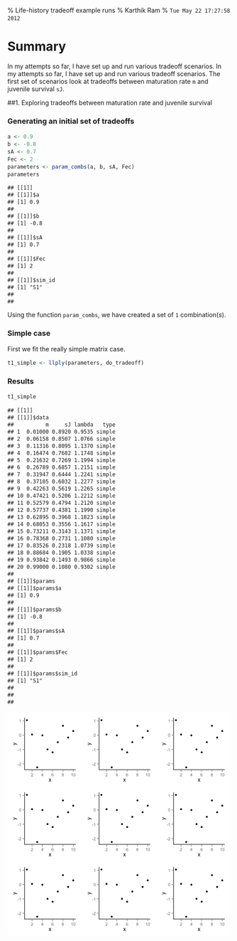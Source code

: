% Life-history tradeoff example runs
% Karthik Ram
% `Tue May 22 17:27:58 2012`

<!-- Setting up R -->






# Summary
In my attempts so far, I have set up and run various tradeoff scenarios. In my attempts so far, I have set up and run various tradeoff scenarios. The first set of scenarios look at tradeoffs between maturation rate `m` and juvenile survival `sJ`.

##1. Exploring tradeoffs between maturation rate and juvenile survival



### Generating an initial set of tradeoffs


```r
a <- 0.9
b <- -0.8
sA <- 0.7
Fec <- 2
parameters <- param_combs(a, b, sA, Fec)
parameters
```



```
## [[1]]
## [[1]]$a
## [1] 0.9
## 
## [[1]]$b
## [1] -0.8
## 
## [[1]]$sA
## [1] 0.7
## 
## [[1]]$Fec
## [1] 2
## 
## [[1]]$sim_id
## [1] "S1"
## 
## 
```



Using the function `param_combs`, we have created a set of `1` combination(s).

### Simple case
First we fit the really simple matrix case.


```r
t1_simple <- llply(parameters, do_tradeoff)
```




### Results


```r
t1_simple
```



```
## [[1]]
## [[1]]$data
##          m     sJ lambda   type
## 1  0.01000 0.8920 0.9535 simple
## 2  0.06158 0.8507 1.0766 simple
## 3  0.11316 0.8095 1.1370 simple
## 4  0.16474 0.7682 1.1748 simple
## 5  0.21632 0.7269 1.1994 simple
## 6  0.26789 0.6857 1.2151 simple
## 7  0.31947 0.6444 1.2241 simple
## 8  0.37105 0.6032 1.2277 simple
## 9  0.42263 0.5619 1.2265 simple
## 10 0.47421 0.5206 1.2212 simple
## 11 0.52579 0.4794 1.2120 simple
## 12 0.57737 0.4381 1.1990 simple
## 13 0.62895 0.3968 1.1823 simple
## 14 0.68053 0.3556 1.1617 simple
## 15 0.73211 0.3143 1.1371 simple
## 16 0.78368 0.2731 1.1080 simple
## 17 0.83526 0.2318 1.0739 simple
## 18 0.88684 0.1905 1.0338 simple
## 19 0.93842 0.1493 0.9866 simple
## 20 0.99000 0.1080 0.9302 simple
## 
## [[1]]$params
## [[1]]$params$a
## [1] 0.9
## 
## [[1]]$params$b
## [1] -0.8
## 
## [[1]]$params$sA
## [1] 0.7
## 
## [[1]]$params$Fec
## [1] 2
## 
## [[1]]$params$sim_id
## [1] "S1"
## 
## 
## 
```




![](figure/plot.png) 

